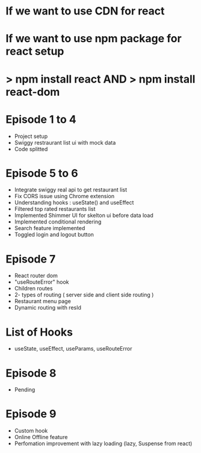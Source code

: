# If we want to use CDN for react 

# <script crossorigin src="https://unpkg.com/react@18/umd/react.development.js"></script>
# <script crossorigin src="https://unpkg.com/react-dom@18/umd/react-dom.development.js"></script>

# If we want to use npm package for react setup
# > npm install react     AND    > npm install react-dom


# Episode 1 to 4 
  - Project setup 
  - Swiggy restraurant list ui with mock data 
  - Code splitted

# Episode 5 to 6
  - Integrate swiggy real api to get restaurant list
  - Fix CORS issue using Chrome extension
  - Understanding hooks : useState() and useEffect
  - Filtered top rated restaurants list
  - Implemented Shimmer UI for skelton ui before data load
  - Implemented conditional rendering
  - Search feature implemented
  - Toggled login and logout button

# Episode 7 
  - React router dom
  - "useRouteError" hook
  - Children routes
  - 2- types of routing ( server side and client side routing )
  - Restaurant menu page
  - Dynamic routing with resId


# List of Hooks 
  - useState, useEffect, useParams, useRouteError

# Episode 8
  - Pending

# Episode 9
  - Custom hook
  - Online Offline feature
  - Perfomation improvement with lazy loading  (lazy, Suspense from react)
